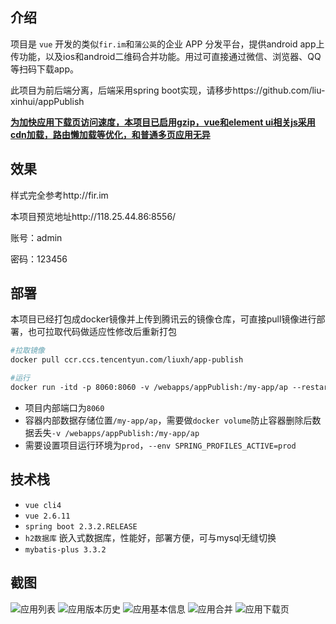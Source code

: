 ## 介绍

项目是 `vue` 开发的类似`fir.im`和`蒲公英`的企业 APP 分发平台，提供android app上传功能，以及ios和android二维码合并功能。用过可直接通过微信、浏览器、QQ等扫码下载app。

此项目为前后端分离，后端采用spring boot实现，请移步https://github.com/liu-xinhui/appPublish

<u>**为加快应用下载页访问速度，本项目已启用gzip，vue和element ui相关js采用cdn加载，路由懒加载等优化，和普通多页应用无异**</u>

## 效果

样式完全参考http://fir.im

本项目预览地址http://118.25.44.86:8556/

账号：admin

密码：123456

## 部署

本项目已经打包成docker镜像并上传到腾讯云的镜像仓库，可直接pull镜像进行部署，也可拉取代码做适应性修改后重新打包

```dockerfile
#拉取镜像
docker pull ccr.ccs.tencentyun.com/liuxh/app-publish

#运行
docker run -itd -p 8060:8060 -v /webapps/appPublish:/my-app/ap --restart=always --name app-publish --env SPRING_PROFILES_ACTIVE=prod ccr.ccs.tencentyun.com/liuxh/app-publish
```

- 项目内部端口为`8060`
- 容器内部数据存储位置`/my-app/ap`，需要做`docker volume`防止容器删除后数据丢失`-v /webapps/appPublish:/my-app/ap`
- 需要设置项目运行环境为`prod`，`--env SPRING_PROFILES_ACTIVE=prod`

## 技术栈

- `vue cli4`
- `vue 2.6.11`
- `spring boot 2.3.2.RELEASE`
- `h2数据库` 嵌入式数据库，性能好，部署方便，可与mysql无缝切换
- `mybatis-plus 3.3.2`

## 截图

![应用列表](https://uploader.shimo.im/f/9ReWOLluDSUqzHRY.png)
![应用版本历史](https://uploader.shimo.im/f/xZaEsvCRnkTgCYAp.png)
![应用基本信息](https://uploader.shimo.im/f/Hk3NkwSheT6ornG3.png)
![应用合并](https://uploader.shimo.im/f/ZNeltMJb3VRkNN3M.png)
![应用下载页](https://uploader.shimo.im/f/ZoKqStY8HH4BU5Qr.png)